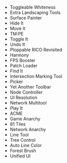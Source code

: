 - Toggleable Whiteness
- Extra Landscaping Tools
- Surface Painter
- Hide It
- Move It
- TM:PE
- Toggle It
- Undo It
- Ploppable RICO Revisited
- Harmony
- FPS Booster
- Patch Loader
- Find It
- Intersection Marking Tool
- Picker
- Yet Another Toolbar
- Node Controller
- UI Resolution
- Network Multitool
- Play It
- ACME
- Game Anarchy
- 81 Tiles
- Network Anarchy
- Line Tool
- Tree Control
- Auto Line Color
- Forest Brush
- Unified UI
